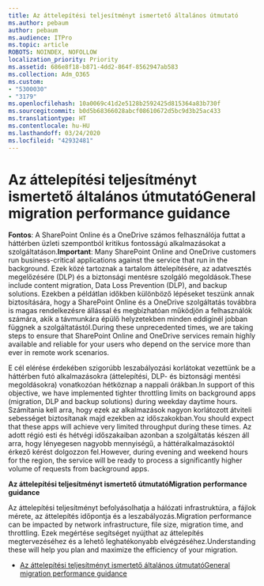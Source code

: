 ```yaml
---
title: Az áttelepítési teljesítményt ismertető általános útmutató
ms.author: pebaum
author: pebaum
ms.audience: ITPro
ms.topic: article
ROBOTS: NOINDEX, NOFOLLOW
localization_priority: Priority
ms.assetid: 686e8f18-b871-4dd2-864f-8562947ab583
ms.collection: Adm_O365
ms.custom:
- "5300030"
- "3179"
ms.openlocfilehash: 10a0069c41d2e5128b2592425d815364a83b730f
ms.sourcegitcommit: b0d5b68366028abcf08610672d5bc9d3b25ac433
ms.translationtype: HT
ms.contentlocale: hu-HU
ms.lasthandoff: 03/24/2020
ms.locfileid: "42932481"
---
```

# <a name="general-migration-performance-guidance"></a><span data-ttu-id="63985-102">Az áttelepítési teljesítményt ismertető általános útmutató</span><span class="sxs-lookup"><span data-stu-id="63985-102">General migration performance guidance</span></span>

<span data-ttu-id="63985-103">**Fontos**: A SharePoint Online és a OneDrive számos felhasználója futtat a háttérben üzleti szempontból kritikus fontosságú alkalmazásokat a szolgáltatáson.</span><span class="sxs-lookup"><span data-stu-id="63985-103">**Important**: Many SharePoint Online and OneDrive customers run business-critical applications against the service that run in the background.</span></span> <span data-ttu-id="63985-104">Ezek közé tartoznak a tartalom áttelepítésére, az adatvesztés megelőzésére (DLP) és a biztonsági mentésre szolgáló megoldások.</span><span class="sxs-lookup"><span data-stu-id="63985-104">These include content migration, Data Loss Prevention (DLP), and backup solutions.</span></span> <span data-ttu-id="63985-105">Ezekben a példátlan időkben különböző lépéseket teszünk annak biztosítására, hogy a SharePoint Online és a OneDrive szolgáltatás továbbra is magas rendelkezésre állással és megbízhatóan működjön a felhasználók számára, akik a távmunkára épülő helyzetekben minden eddiginél jobban függnek a szolgáltatástól.</span><span class="sxs-lookup"><span data-stu-id="63985-105">During these unprecedented times, we are taking steps to ensure that SharePoint Online and OneDrive services remain highly available and reliable for your users who depend on the service more than ever in remote work scenarios.</span></span>

<span data-ttu-id="63985-106">E cél elérése érdekében szigorúbb leszabályozási korlátokat vezettünk be a háttérben futó alkalmazásokra (áttelepítési, DLP- és biztonsági mentési megoldásokra) vonatkozóan hétköznap a nappali órákban.</span><span class="sxs-lookup"><span data-stu-id="63985-106">In support of this objective, we have implemented tighter throttling limits on background apps (migration, DLP and backup solutions) during weekday daytime hours.</span></span> <span data-ttu-id="63985-107">Számítania kell arra, hogy ezek az alkalmazások nagyon korlátozott átviteli sebességet biztosítanak majd ezekben az időszakokban.</span><span class="sxs-lookup"><span data-stu-id="63985-107">You should expect that these apps will achieve very limited throughput during these times.</span></span> <span data-ttu-id="63985-108">Az adott régió esti és hétvégi időszakaiban azonban a szolgáltatás készen áll arra, hogy lényegesen nagyobb mennyiségű, a háttéralkalmazásoktól érkező kérést dolgozzon fel.</span><span class="sxs-lookup"><span data-stu-id="63985-108">However, during evening and weekend hours for the region, the service will be ready to process a significantly higher volume of requests from background apps.</span></span>

<span data-ttu-id="63985-109">**Az áttelepítési teljesítményt ismertető útmutató**</span><span class="sxs-lookup"><span data-stu-id="63985-109">**Migration performance guidance**</span></span>

<span data-ttu-id="63985-110">Az áttelepítési teljesítményt befolyásolhatja a hálózati infrastruktúra, a fájlok mérete, az áttelepítés időpontja és a leszabályozás.</span><span class="sxs-lookup"><span data-stu-id="63985-110">Migration performance can be impacted by network infrastructure, file size, migration time, and throttling.</span></span> <span data-ttu-id="63985-111">Ezek megértése segítséget nyújthat az áttelepítés megtervezéséhez és a lehető leghatékonyabb elvégzéséhez.</span><span class="sxs-lookup"><span data-stu-id="63985-111">Understanding these will help you plan and maximize the efficiency of your migration.</span></span>

- [<span data-ttu-id="63985-112">Az áttelepítési teljesítményt ismertető általános útmutató</span><span class="sxs-lookup"><span data-stu-id="63985-112">General migration performance guidance</span></span>](https://docs.microsoft.com/sharepointmigration/sharepoint-online-and-onedrive-migration-speed)

